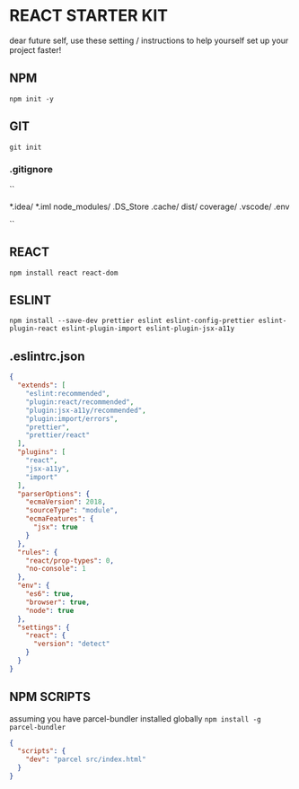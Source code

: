 # REACT STARTER KIT
dear future self, use these setting / instructions to help yourself set up your project faster!

## NPM
`` npm init -y ``

## GIT
`` git init ``
### .gitignore
``

*.idea/
*.iml
node_modules/
.DS_Store
.cache/
dist/
coverage/
.vscode/
.env

``
## REACT
`` npm install react react-dom ``

## ESLINT
``
npm install --save-dev prettier eslint eslint-config-prettier eslint-plugin-react eslint-plugin-import eslint-plugin-jsx-a11y 
``

## .eslintrc.json
```json
{
  "extends": [
    "eslint:recommended",
    "plugin:react/recommended",
    "plugin:jsx-a11y/recommended",
    "plugin:import/errors",
    "prettier",
    "prettier/react"
  ],
  "plugins": [
    "react",
    "jsx-a11y",
    "import"
  ],
  "parserOptions": {
    "ecmaVersion": 2018,
    "sourceType": "module",
    "ecmaFeatures": {
      "jsx": true
    }
  },
  "rules": {
    "react/prop-types": 0,
    "no-console": 1
  },
  "env": {
    "es6": true,
    "browser": true,
    "node": true
  },
  "settings": {
    "react": {
      "version": "detect"
    }
  }
}
```

## NPM SCRIPTS
assuming you have parcel-bundler installed globally
`` npm install -g parcel-bundler ``

```JSON
{
  "scripts": {
    "dev": "parcel src/index.html"
  }
}
```
